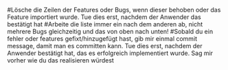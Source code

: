 #Lösche die Zeilen der Features oder Bugs, wenn dieser behoben oder das Feature importiert wurde. Tue dies erst, nachdem der Anwender das bestätigt hat
#Arbeite die liste immer ein nach dem anderen ab, nicht mehrere Bugs gleichzeitig und das von oben nach unten!
#Sobald du ein fehler oder features gefixt/hinzugefügt hast, gib mir einmal commit message, damit man es committen kann. Tue dies erst, nachdem der Anwender bestätigt hat, das es erfolgreich implementiert wurde. Sag mir vorher wie du das realisieren würdest
